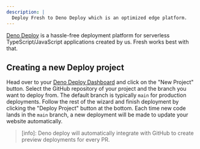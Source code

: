 ```yaml
---
description: |
  Deploy Fresh to Deno Deploy which is an optimized edge platform.
---
```


[Deno Deploy](https://deno.com/deploy) is a hassle-free deployment platform for
serverless TypeScript/JavaScript applications created by us. Fresh works best
with that.

## Creating a new Deploy project

Head over to your [Deno Deploy Dashboard](https://dash.deno.com/projects) and
click on the "New Project" button. Select the GitHub repository of your project
and the branch you want to deploy from. The default branch is typically `main`
for production deployments. Follow the rest of the wizard and finish deployment
by clicking the "Deploy Project" button at the bottom. Each time new code lands
in the `main` branch, a new deployment will be made to update your website
automatically.

> [info]: Deno deploy will automatically integrate with GitHub to create preview
> deployments for every PR.
